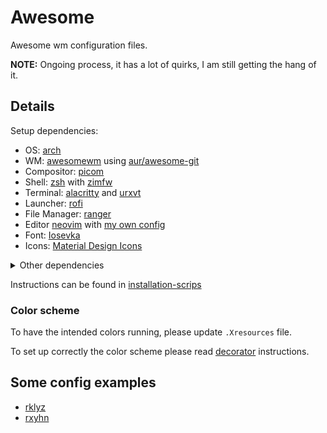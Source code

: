 # Awesome

Awesome wm configuration files.

**NOTE:** Ongoing process, it has a lot of quirks, I am still getting the hang of it.

## Details

Setup dependencies:

* OS: [arch](https://archlinux.org/)
* WM: [awesomewm](https://awesomewm.org/apidoc/index.html) using [aur/awesome-git](https://github.com/awesomeWM/awesome)
* Compositor: [picom](https://github.com/yshui/picom)
* Shell: [zsh](https://www.zsh.org/) with [zimfw](https://zimfw.sh/)
* Terminal: [alacritty](https://alacritty.org/) and [urxvt](http://software.schmorp.de/pkg/rxvt-unicode.html)
* Launcher: [rofi](https://davatorium.github.io/rofi/)
* File Manager: [ranger](https://ranger.github.io/)
* Editor [neovim](https://neovim.io/) with [my own config](https://github.com/simao-ferreira/nvim)
* Font: [Iosevka](https://typeof.net/Iosevka/)
* Icons: [Material Design Icons](https://pictogrammers.com/library/mdi/)

<details>
<summary>Other dependencies</summary>
<br>

- redshift
- starship
- bluetuith
- brightnessctl
- nmtui via networkmanager
- xrandr
- ttf-nerd-fonts-symbols-2048-em-mono
- ttf-material-design-icons-webfont
- pipewire

</details>

Instructions can be found in [installation-scrips](./../../../arch-installation)

### Color scheme

To have the intended colors running, please update `.Xresources` file.

To set up correctly the color scheme please read [decorator](./../decorator/README.md) instructions.

## Some config examples

- [rklyz](https://github.com/rklyz/MyRice)
- [rxyhn](https://github.com/rxyhn/yoru)